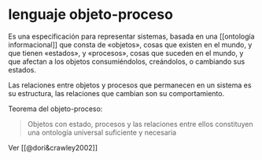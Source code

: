 # lenguaje objeto-proceso
Es una especificación para representar sistemas, basada en una [[ontología informacional]] que consta de «objetos», cosas que existen en el mundo, y que tienen «estados», y «procesos», cosas que suceden en el mundo, y que afectan a los objetos consumiéndolos, creándolos, o cambiando sus estados.

Las relaciones entre objetos y procesos que permanecen en un sistema es su estructura, las relaciones que cambian son su comportamiento.

Teorema del objeto-proceso:

> Objetos con estado, procesos y las relaciones entre ellos constituyen una ontología universal suficiente y necesaria

Ver [[@dori&crawley2002]]
